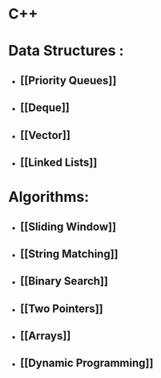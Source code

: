 # C++
# Data Structures :
- ## [[Priority Queues]]
- ## [[Deque]]
- ## [[Vector]] 
- ## [[Linked Lists]]

# Algorithms: 
- ## [[Sliding Window]]
- ## [[String Matching]]
- ## [[Binary Search]]
- ## [[Two Pointers]]
- ## [[Arrays]]
- ## [[Dynamic Programming]]

